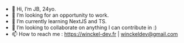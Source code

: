 - 👋 Hi, I’m JB, 24yo.
- 👀 I’m looking for an opportunity to work.
- 🌱 I’m currently learning NextJS and TS.
- 💞️ I’m looking to collaborate on anything I can contribute in  :)
- 📫 How to reach me : 
https://winckel-dev.fr |
winckeldev@gmail.com

<!---
AlistairFR/AlistairFR is a ✨ special ✨ repository because its `README.md` (this file) appears on your GitHub profile.
You can click the Preview link to take a look at your changes.
--->

